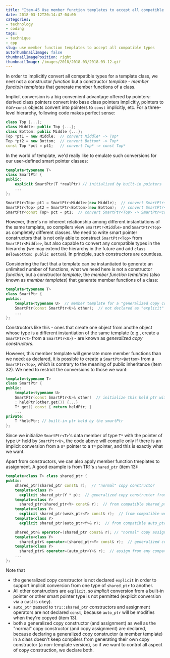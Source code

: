 ```yaml
---
title: "Item-45 Use member function templates to accept all compatible types"
date: 2018-03-12T20:14:47-04:00
categories:
- technology
- coding
tags:
- technique
- cpp
slug: use member function templates to accept all compatible types
autoThumbnailImage: false
thumbnailImagePosition: right
thumbnailImage: /images/2018/2018-03/2018-03-12.gif
---
```


In order to implicitly convert all compatible types for a template class, we neet not a constructor _function_ but a constructor _template_ - _member functoin templates_ that generate member functions of a class.
<!--more-->

Implicit conversion is a big convenient advantage offered by pointers: derived class pointers convert into base class pointers implicitly, pointers to non-`const` objects convert into pointers to `const` implicitly, etc. For a three-level hierarchy, following code makes perfect sense:

```cpp
class Top {...};
class Middle: public Top {...};
class Bottom: public Middle {...};
Top *pt1 = new Middle;  // convert Middle* -> Top*
Top *pt2 = new Bottom;  // convert Bottom* -> Top*
const Top *pct = pt1;   // convert Top* -> const Top*
```

In the world of template, we'd really like to emulate such conversions for our user-defined smart pointer classes:

```cpp
template<typename T>
class SmartPtr {
public:
    explicit SmartPtr(T *realPtr) // initialized by built-in pointers
    ...
};

SmartPtr<Top> pt1 = SmartPtr<Middle>(new Middle);  // convert SmartPtr<Middle> -> SmartPtr<Top>
SmartPtr<Top> pt2 = SmartPtr<Bottom>(new Bottom);  // convert SmartPtr<Bottom> -> SmartPtr<Top>
SmartPtr<const Top> pct = pt1;  // convert SmartPtr<Top> -> SmartPtr<const Top>
```

However, there's no inherent relationship among different instantiations of the same template, so compilers view `SmartPtr<Middle>` and `SmartPtr<Top>` as completely different classes. We need to write smart pointer constructors that is not only able to construct `SmartPtr<Top>` from `SmartPtr<Middle>`, but also capable to convert any compatible types in the hierarchy (we may extend the hierarchy in the future and add `class BelowBottom: public Bottom`). In principle, such constructors are countless.

Considering the fact that a template can be instantiated to generate an unlimited number of functions, what we need here is not a constructor _function_, but a constructor _template_, the _member function templates_ (also known as _member templates_) that generate member functions of a class:

```cpp
template<typename T>
class SmartPtr {
public:
    template<typename U>  // member template for a "generalized copy constructor"
    SmartPtr(const SmartPtr<U>& other);  // not declared as "explicit" for implicit conversion
    ...
};
```

Constructors like this - ones that create one object from anothe object whose type is a different instantiation of the same template (e.g., create a `SmartPtr<T>` from a `SmartPtr<U>`) - are known as _generalized copy constructors_.

However, this member template will generate more member functions than we need: as declared, it is possible to create a `SmartPtr<Bottom>` from a `SmartPtr<Top>`, which is contrary to the meaning of public inheritance (item 32). We need to restrict the conversions to those we want:

```cpp
template<typename T>
class SmartPtr {
public:
    template<typename U>
    SmartPtr(const SmartPtr<U>& other)  // initialize this held ptr with other's held ptr
    : heldPtr(other.get()) {...}
    T* get() const { return heldPtr; }
    ...
private:         
    T *heldPtr; // built-in ptr held by the smartPtr
};
```

Since we initialize `SmartPtr<T>`'s data member of type `T*` with the pointer of type `U*` held by `SmartPtr<U>`, the code above will compile only if there is an implicit conversion from a `U*` pointer to a `T*` pointer, and this is exactly what we want.

Apart from constructors, we can also apply member function tmeplates to assignment. A good example is from TR1's `shared_ptr` (item 13):

```cpp
template<class T> class shared_ptr {
public:
    shared_ptr(shared_ptr const& r);  // "normal" copy constructor
    template<class Y>
      explicit shared_ptr(Y * p);  // generalized copy constructor from any compatible built-in pointer
    template<class Y>
      shared_ptr(shared_ptr<Y> const& r);  // from compatible shared_ptr
    template<class Y>
      explicit shared_ptr(weak_ptr<Y> const& r);  // from compatible weak_ptr
    template<class Y>
      explicit shared_ptr(auto_ptr<Y>& r);  // from compatible auto_ptr

    shared_ptr& operator=(shared_ptr const& r); // "normal" copy assignment
    template<class Y>
      shared_ptr& operator=(shared_ptr<Y> const& r);  // generalized copy assign from any compatible shared_ptr
    template<class Y>
      shared_ptr& operator=(auto_ptr<Y>& r);  // assign from any compatible auto_ptr
    ...
};
```

Note that 

* the generalized copy constructor is not declared `explicit` in order to support implicit conversion from one type of `shared_ptr` to another. 
* All other constructors are `explicit`, so _implicit_ conversion from a built-in pointer or other smart pointer type is not permitted (explicit conversion via a cast is okey).
* `auto_ptr` passed to `tr1::shared_ptr` constructors and assignment operators are not declared `const`, because `auto_ptr` will be modifies when they're copyed (item 13).
* both a generalized copy constructor (and assignment) as well as the "normal" copy constructor (and copy assignment) are declared, because declaring a generalized copy constructor (a member template) in a class doesn't keep compilers from generating their own copy constructor (a non-template version), so if we want to control all aspect of copy construction, we declare both.
